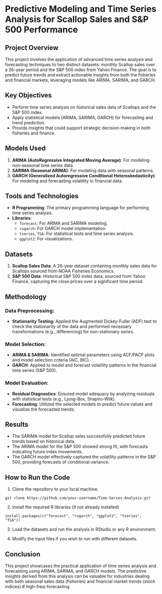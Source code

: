 # Predictive Modeling and Time Series Analysis for Scallop Sales and S&P 500 Performance

## Project Overview
This project involves the application of advanced time series analysis and forecasting techniques to two distinct datasets: monthly Scallop sales over a 26-year period and the S&P 500 index from Yahoo Finance. The goal is to predict future trends and extract actionable insights from both the fisheries and financial markets, leveraging models like ARIMA, SARIMA, and GARCH.

## Key Objectives
- Perform time series analysis on historical sales data of Scallops and the S&P 500 index.
- Apply statistical models (ARIMA, SARIMA, GARCH) for forecasting and trend prediction.
- Provide insights that could support strategic decision-making in both fisheries and finance.
  
## Models Used
1. **ARIMA (AutoRegressive Integrated Moving Average)**: For modeling non-seasonal time series data.
2. **SARIMA (Seasonal ARIMA)**: For modeling data with seasonal patterns.
3. **GARCH (Generalized Autoregressive Conditional Heteroskedasticity)**: For modeling and forecasting volatility in financial data.

## Tools and Technologies
- **R Programming**: The primary programming language for performing time series analysis.
- **Libraries**:
  - `forecast`: For ARIMA and SARIMA modeling.
  - `rugarch`: For GARCH model implementation.
  - `tseries`, `TSA`: For statistical tests and time series analysis.
  - `ggplot2`: For visualizations.

## Datasets
1. **Scallop Sales Data**: A 26-year dataset containing monthly sales data for Scallops sourced from NOAA Fisheries Economics.
2. **S&P 500 Data**: Historical S&P 500 index data, sourced from Yahoo Finance, capturing the close prices over a significant time period.

## Methodology
### Data Preprocessing:
- **Stationarity Testing**: Applied the Augmented Dickey-Fuller (ADF) test to check the stationarity of the data and performed necessary transformations (e.g., differencing) for non-stationary series.
  
### Model Selection:
- **ARIMA & SARIMA**: Identified optimal parameters using ACF/PACF plots and model selection criteria (AIC, BIC).
- **GARCH**: Applied to model and forecast volatility patterns in the financial time series (S&P 500).
  
### Model Evaluation:
- **Residual Diagnostics**: Ensured model adequacy by analyzing residuals with statistical tests (e.g., Ljung-Box, Shapiro-Wilk).
- **Forecasting**: Utilized the selected models to predict future values and visualize the forecasted trends.

## Results
- The SARIMA model for Scallop sales successfully predicted future trends based on historical data.
- The ARIMA model for the S&P 500 showed strong fit, with forecasts indicating future index movements.
- The GARCH model effectively captured the volatility patterns in the S&P 500, providing forecasts of conditional variance.

## How to Run the Code
1. Clone the repository to your local machine.

`git clone https://github.com/your-username/Time-Series-Analysis.git`

2. Install the required R libraries (if not already installed)

`install.packages(c("forecast", "rugarch", "ggplot2", "tseries", "TSA"))`

3. Load the datasets and run the analysis in RStudio or any R environment.

4. Modify the input files if you wish to run with different datasets.

## Conclusion
This project showcases the practical application of time series analysis and forecasting using ARIMA, SARIMA, and GARCH models. The predictive insights derived from this analysis can be valuable for industries dealing with both seasonal sales data (fisheries) and financial market trends (stock indices).# high-freq-forecasting
